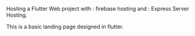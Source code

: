 Hosting a Flutter Web project with 
 : firebase hosting  and
 : Express Server Hosting.

This is a basic landing page designed in flutter.